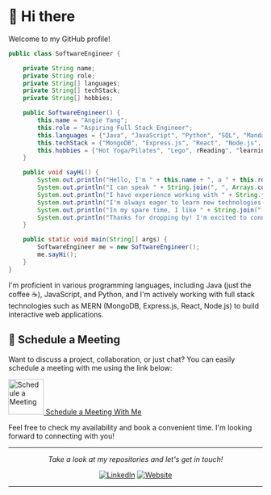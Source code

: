 # 👋 Hi there

Welcome to my GitHub profile!

```java
public class SoftwareEngineer {

    private String name;
    private String role;
    private String[] languages;
    private String[] techStack;
    private String[] hobbies;

    public SoftwareEngineer() {
        this.name = "Angie Yang";
        this.role = "Aspiring Full Stack Engineer";
        this.languages = {"Java", "JavaScript", "Python", "SQL", "Mandarin", "Cantonese"};
        this.techStack = {"MongoDB", "Express.js", "React", "Node.js", "Spring Boot", "Angular"};
        this.hobbies = {"Hot Yoga/Pilates", "Lego", rReading", "learning new things"};
    }

    public void sayHi() {
        System.out.println("Hello, I'm " + this.name + ", a " + this.role + ".");
        System.out.println("I can speak " + String.join(", ", Arrays.copyOfRange(this.languages, 4, 6)) + ", and code in " + String.join(", ", Arrays.copyOfRange(this.languages, 0, 4)) + ". That's right, I'm bilingual in both human and computer languages!");
        System.out.println("I have experience working with " + String.join(", ", this.techStack).");
        System.out.println("I'm always eager to learn new technologies and frameworks to enhance my skills and deliver quality products.");
        System.out.println("In my spare time, I like " + String.join(", ", this.hobbies) + ".");
        System.out.println("Thanks for dropping by! I'm excited to connect with fellow developers!");
    }

    public static void main(String[] args) {
        SoftwareEngineer me = new SoftwareEngineer();
        me.sayHi();
    }
}

```

I'm proficient in various programming languages, including Java (just the coffee ☕), JavaScript, and Python, and I'm actively working with full stack technologies such as MERN (MongoDB, Express.js, React, Node.js) to build interactive web applications.

## 📅 Schedule a Meeting

Want to discuss a project, collaboration, or just chat? You can easily schedule a meeting with me using the link below:

<p align="left">
  <a href="https://calendly.com/qiangie-yang" rel="nofollow">
    <img width="70" alt="Schedule a Meeting" src="https://i.pinimg.com/originals/6b/17/60/6b17609b00e8842da890ad3a27d1ceb7.gif">
  </a>
    <a href="https://calendly.com/qiangie-yang" rel="nofollow"> Schedule a Meeting With Me</a>
</p>

Feel free to check my availability and book a convenient time. I'm looking forward to connecting with you!


<hr>

<p align="center" dir="auto">
  <i>Take a look at my repositories and let's get in touch!</i>
</p>
<p align="center" dir="auto">
  <a href="https://www.linkedin.com/in/angie1yang/" rel="nofollow"><img src="https://img.icons8.com/material-outlined/30/000000/linkedin.png" alt="LinkedIn" style="max-width: 100%;"></a>
  <a href="https://enqidev.vercel.app/" rel="nofollow"><img src="https://img.icons8.com/material-outlined/27/000000/geography.png" alt="Website" style="max-width: 100%;"></a>
</p>

<hr>
